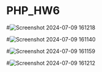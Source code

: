 # PHP_HW6

#![Screenshot 2024-07-09 161218](https://github.com/CeriiZedF/PHP_HW6/assets/60105990/9214451a-cf1c-444c-93de-0563ee0c58b6)


#![Screenshot 2024-07-09 161140](https://github.com/CeriiZedF/PHP_HW6/assets/60105990/5ccbf882-9235-4c35-801f-ec75755d1458)


#![Screenshot 2024-07-09 161159](https://github.com/CeriiZedF/PHP_HW6/assets/60105990/5899394d-cb3d-4292-8956-774322a9685a)


#![Screenshot 2024-07-09 161212](https://github.com/CeriiZedF/PHP_HW6/assets/60105990/2a7e4f04-0277-45d6-9f4b-ab1ac311f2db)
